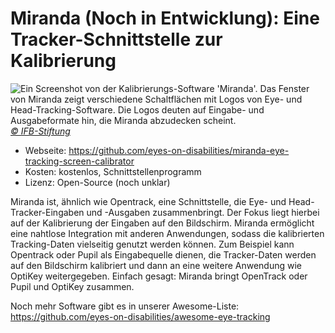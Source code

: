 # Miranda (Noch in Entwicklung): Eine Tracker-Schnittstelle zur Kalibrierung

![](/miranda.jpg "Ein Screenshot von der Kalibrierungs-Software 'Miranda'. Das Fenster von Miranda zeigt verschiedene Schaltflächen mit Logos von Eye- und Head-Tracking-Software. Die Logos deuten auf Eingabe- und Ausgabeformate hin, die Miranda abzudecken scheint.")
*[© IFB-Stiftung](https://ifb-stiftung.de/)*

- Webseite: https://github.com/eyes-on-disabilities/miranda-eye-tracking-screen-calibrator
- Kosten: kostenlos, Schnittstellenprogramm
- Lizenz: Open-Source (noch unklar)

Miranda ist, ähnlich wie Opentrack, eine Schnittstelle, die Eye- und Head-Tracker-Eingaben und -Ausgaben zusammenbringt. Der Fokus liegt hierbei auf der Kalibrierung der Eingaben auf den Bildschirm. Miranda ermöglicht eine nahtlose Integration mit anderen Anwendungen, sodass die kalibrierten Tracking-Daten vielseitig genutzt werden können. Zum Beispiel kann Opentrack oder Pupil als Eingabequelle dienen, die Tracker-Daten werden auf den Bildschirm kalibriert und dann an eine weitere Anwendung wie OptiKey weitergegeben. Einfach gesagt: Miranda bringt OpenTrack oder Pupil und OptiKey zusammen.

Noch mehr Software gibt es in unserer Awesome-Liste: https://github.com/eyes-on-disabilities/awesome-eye-tracking
